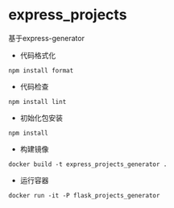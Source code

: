# express_projects

基于express-generator

-   代码格式化

```shell
npm install format
```

-   代码检查

```shell
npm install lint
```

-   初始化包安装

```shell
npm install
```

-   构建镜像

```shell
docker build -t express_projects_generator .
```

-   运行容器

```shell
docker run -it -P flask_projects_generator
```

